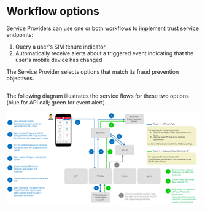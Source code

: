 
# Workflow options
Service Providers can use one or both workflows to implement trust service endpoints: 

1. Query a user's SIM tenure indicator 
2. Automatically receive alerts about a triggered event indicating that the user's mobile device has changed

The Service Provider selects options that match its fraud prevention objectives.

## 
The following diagram illustrates the service flows for these two options (blue for API call; green for event alert).

![Workflow options](c91efdc-mid-premium-service-flows.png)
